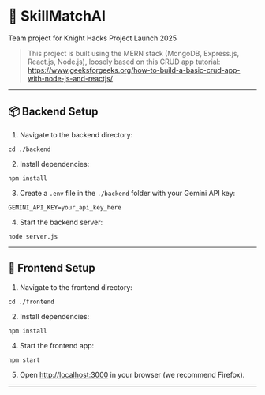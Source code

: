 # 🚀 SkillMatchAI  
Team project for Knight Hacks Project Launch 2025

> This project is built using the MERN stack (MongoDB, Express.js, React.js, Node.js), loosely based on this CRUD app tutorial:  
> https://www.geeksforgeeks.org/how-to-build-a-basic-crud-app-with-node-js-and-reactjs/

---

## 📦 Backend Setup

1. Navigate to the backend directory:
   
```cd ./backend```


2. Install dependencies:

```npm install```


3. Create a `.env` file in the `./backend` folder with your Gemini API key:

```GEMINI_API_KEY=your_api_key_here```


4. Start the backend server:
   
```node server.js```


---

## 🎨 Frontend Setup

1. Navigate to the frontend directory:

```cd ./frontend```

2. Install dependencies:
   
```npm install```


4. Start the frontend app:
   
```npm start```


5. Open [http://localhost:3000](http://localhost:3000) in your browser (we recommend Firefox).

---
